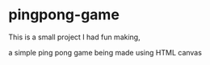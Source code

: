 # pingpong-game

This is a small project I had fun making, 

a simple ping pong game being made using HTML canvas
